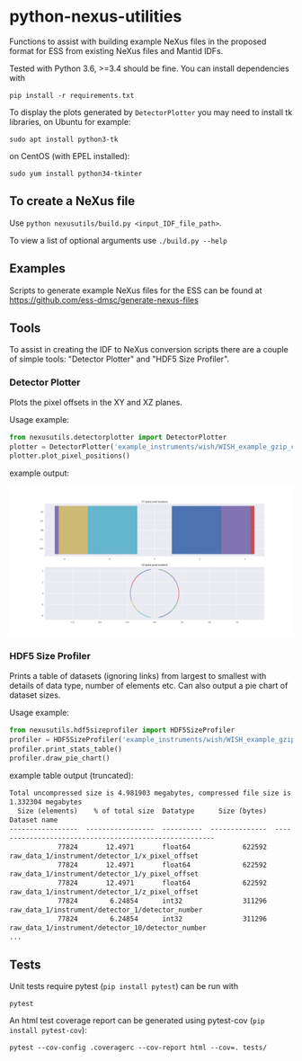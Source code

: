 # python-nexus-utilities
Functions to assist with building example NeXus files in the proposed format for ESS from existing NeXus files and Mantid IDFs.

Tested with Python 3.6, >=3.4 should be fine. You can install dependencies with
```
pip install -r requirements.txt
```

To display the plots generated by `DetectorPlotter` you may need to install tk libraries, on Ubuntu for example:
```
sudo apt install python3-tk
```
on CentOS (with EPEL installed):
```
sudo yum install python34-tkinter
```

## To create a NeXus file

Use `python nexusutils/build.py <input_IDF_file_path>`.

To view a list of optional arguments use `./build.py --help` 

## Examples

Scripts to generate example NeXus files for the ESS can be found at https://github.com/ess-dmsc/generate-nexus-files

## Tools

To assist in creating the IDF to NeXus conversion scripts there are a couple of simple tools: "Detector Plotter" and "HDF5 Size Profiler". 

### Detector Plotter

Plots the pixel offsets in the XY and XZ planes.

Usage example:
```python
from nexusutils.detectorplotter import DetectorPlotter
plotter = DetectorPlotter('example_instruments/wish/WISH_example_gzip_compress.hdf5')
plotter.plot_pixel_positions()
```
example output:

![WISH](wish_plot.png)

### HDF5 Size Profiler

Prints a table of datasets (ignoring links) from largest to smallest with details of data type, number of elements etc. Can also output a pie chart of dataset sizes.

Usage example:
```python
from nexusutils.hdf5sizeprofiler import HDF5SizeProfiler
profiler = HDF5SizeProfiler('example_instruments/wish/WISH_example_gzip_compress.hdf5')
profiler.print_stats_table()
profiler.draw_pie_chart()
```
example table output (truncated):
```
Total uncompressed size is 4.981903 megabytes, compressed file size is 1.332304 megabytes
  Size (elements)    % of total size  Datatype      Size (bytes)  Dataset name
-----------------  -----------------  ----------  --------------  -------------------------------------------------------
            77824       12.4971       float64             622592  raw_data_1/instrument/detector_1/x_pixel_offset
            77824       12.4971       float64             622592  raw_data_1/instrument/detector_1/y_pixel_offset
            77824       12.4971       float64             622592  raw_data_1/instrument/detector_1/z_pixel_offset
            77824        6.24854      int32               311296  raw_data_1/instrument/detector_1/detector_number
            77824        6.24854      int32               311296  raw_data_1/instrument/detector_10/detector_number
...
```

## Tests

Unit tests require pytest (`pip install pytest`) can be run with
```
pytest
```

An html test coverage report can be generated using pytest-cov (`pip  install pytest-cov`): 
```
pytest --cov-config .coveragerc --cov-report html --cov=. tests/
```
